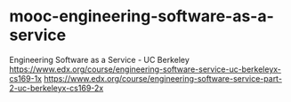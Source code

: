 # mooc-engineering-software-as-a-service
Engineering Software as a Service - UC Berkeley
https://www.edx.org/course/engineering-software-service-uc-berkeleyx-cs169-1x
https://www.edx.org/course/engineering-software-service-part-2-uc-berkeleyx-cs169-2x
